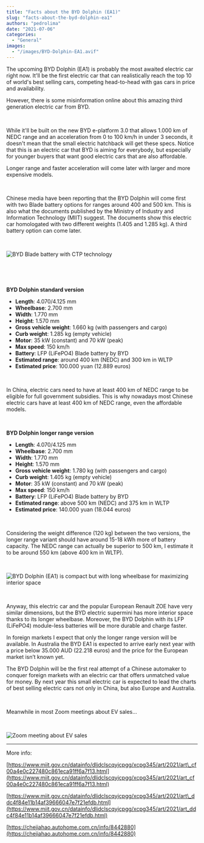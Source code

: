 ```yaml
---
title: "Facts about the BYD Dolphin (EA1)"
slug: "facts-about-the-byd-dolphin-ea1"
authors: "pedrolima"
date: "2021-07-06"
categories:
  - "General"
images:
  - "/images/BYD-Dolphin-EA1.avif"
---
```


The upcoming BYD Dolphin (EA1) is probably the most awaited electric car right now. It'll be the first electric car that can realistically reach the top 10 of world's best selling cars, competing head-to-head with gas cars in price and availability.

However, there is some misinformation online about this amazing third generation electric car from BYD.

 

While it'll be built on the new BYD e-platform 3.0 that allows 1.000 km of NEDC range and an acceleration from 0 to 100 km/h in under 3 seconds, it doesn't mean that the small electric hatchback will get these specs. Notice that this is an electric car that BYD is aiming for everybody, but especially for younger buyers that want good electric cars that are also affordable.

Longer range and faster acceleration will come later with larger and more expensive models.

 

Chinese media have been reporting that the BYD Dolphin will come first with two Blade battery options for ranges around 400 and 500 km. This is also what the documents published by the Ministry of Industry and Information Technology (MIIT) suggest. The documents show this electric car homologated with two different weights (1.405 and 1.285 kg). A third battery option can come later.

 

![BYD Blade battery with CTP technology](images/BYD-Blade-battery-with-CTP-technology.avif)

 

 

**BYD Dolphin standard version**

- **Length**: 4.070/4.125 mm
- **Wheelbase**: 2.700 mm
- **Width**: 1.770 mm
- **Height**: 1.570 mm
- **Gross vehicle weight**: 1.660 kg (with passengers and cargo)
- **Curb weight**: 1.285 kg (empty vehicle)
- **Motor**: 35 kW (constant) and 70 kW (peak)
- **Max speed**: 150 km/h
- **Battery**: LFP (LiFePO4) Blade battery by BYD
- **Estimated range**: around 400 km (NEDC) and 300 km in WLTP
- **Estimated price**: 100.000 yuan (12.889 euros)

 

In China, electric cars need to have at least 400 km of NEDC range to be eligible for full government subsidies. This is why nowadays most Chinese electric cars have at least 400 km of NEDC range, even the affordable models.

 

**BYD Dolphin longer range version**

- **Length**: 4.070/4.125 mm
- **Wheelbase**: 2.700 mm
- **Width**: 1.770 mm
- **Height**: 1.570 mm
- **Gross vehicle weight**: 1.780 kg (with passengers and cargo)
- **Curb weight**: 1.405 kg (empty vehicle)
- **Motor**: 35 kW (constant) and 70 kW (peak)
- **Max speed**: 150 km/h
- **Battery**: LFP (LiFePO4) Blade battery by BYD
- **Estimated range**: above 500 km (NEDC) and 375 km in WLTP
- **Estimated price**: 140.000 yuan (18.044 euros)

 

Considering the weight difference (120 kg) between the two versions, the longer range variant should have around 15-18 kWh more of battery capacity. The NEDC range can actually be superior to 500 km, I estimate it to be around 550 km (above 400 km in WLTP).

 

![BYD Dolphin (EA1) is compact but with long wheelbase for maximizing interior space](images/BYD-Dolphin-EA1-is-compact-but-with-long-wheelbase-for-maximizing-interior-space.avif)

 

Anyway, this electric car and the popular European Renault ZOE have very similar dimensions, but the BYD electric supermini has more interior space thanks to its longer wheelbase. Moreover, the BYD Dolphin with its LFP (LiFePO4) module-less batteries will be more durable and charge faster.

In foreign markets I expect that only the longer range version will be available. In Australia the BYD EA1 is expected to arrive early next year with a price below 35.000 AUD (22.218 euros) and the price for the European market isn’t known yet.

The BYD Dolphin will be the first real attempt of a Chinese automaker to conquer foreign markets with an electric car that offers unmatched value for money. By next year this small electric car is expected to lead the charts of best selling electric cars not only in China, but also Europe and Australia.

 

Meanwhile in most Zoom meetings about EV sales...

 

![Zoom meeting about EV sales](images/Zoom-meeting-about-EV-sales.avif)

---

More info:

[https://www.miit.gov.cn/datainfo/dljdclscqyjcpgg/xcpg345/art/2021/art\_cf00a4e0c227480c861eca91ff6a7f13.html](https://www.miit.gov.cn/datainfo/dljdclscqyjcpgg/xcpg345/art/2021/art_cf00a4e0c227480c861eca91ff6a7f13.html)

[https://www.miit.gov.cn/datainfo/dljdclscqyjcpgg/xcpg345/art/2021/art\_ddc4f84e11b14af39666047e7f21efdb.html](https://www.miit.gov.cn/datainfo/dljdclscqyjcpgg/xcpg345/art/2021/art_ddc4f84e11b14af39666047e7f21efdb.html)

[https://chejiahao.autohome.com.cn/info/8442880](https://chejiahao.autohome.com.cn/info/8442880)
